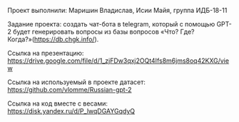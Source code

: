 Проект выполнили: Маришин Владислав, Исии Майя, группа ИДБ-18-11

Задание проекта: создать чат-бота в telegram, который с помощью GPT-2 будет генерировать вопросы из базы вопросов «Что? Где? Когда?»(https://db.chgk.info/).

Ссылка на презентацию: https://drive.google.com/file/d/1_zjFDw3qxj2OQt4Ifs8m6jms8oq42KXG/view

Ссылка на используемый в проекте датасет: https://github.com/vlomme/Russian-gpt-2

Ссылка на код вместе с весами: https://disk.yandex.ru/d/P_lwqDGAYGqdyQ
